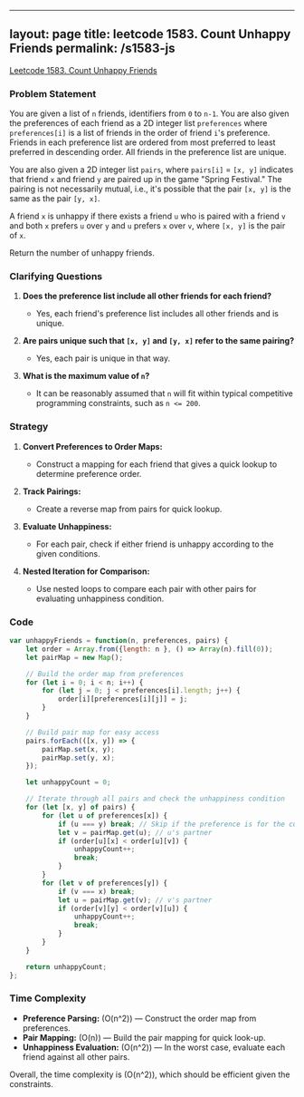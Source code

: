 
---
layout: page
title: leetcode 1583. Count Unhappy Friends
permalink: /s1583-js
---
[Leetcode 1583. Count Unhappy Friends](https://algoadvance.github.io/algoadvance/l1583)
### Problem Statement

You are given a list of `n` friends, identifiers from `0` to `n-1`. You are also given the preferences of each friend as a 2D integer list `preferences` where `preferences[i]` is a list of friends in the order of friend `i`'s preference. Friends in each preference list are ordered from most preferred to least preferred in descending order. All friends in the preference list are unique.

You are also given a 2D integer list `pairs`, where `pairs[i]` = `[x, y]` indicates that friend `x` and friend `y` are paired up in the game "Spring Festival." The pairing is not necessarily mutual, i.e., it's possible that the pair `[x, y]` is the same as the pair `[y, x]`.

A friend `x` is unhappy if there exists a friend `u` who is paired with a friend `v` and both `x` prefers `u` over `y` and `u` prefers `x` over `v`, where `[x, y]` is the pair of `x`.

Return the number of unhappy friends.

### Clarifying Questions

1. **Does the preference list include all other friends for each friend?**
   - Yes, each friend's preference list includes all other friends and is unique.
   
2. **Are pairs unique such that `[x, y]` and `[y, x]` refer to the same pairing?**
   - Yes, each pair is unique in that way.

3. **What is the maximum value of `n`?**
   - It can be reasonably assumed that `n` will fit within typical competitive programming constraints, such as `n <= 200`.

### Strategy

1. **Convert Preferences to Order Maps:**
   - Construct a mapping for each friend that gives a quick lookup to determine preference order.
   
2. **Track Pairings:**
   - Create a reverse map from pairs for quick lookup.
   
3. **Evaluate Unhappiness:**
   - For each pair, check if either friend is unhappy according to the given conditions.
   
4. **Nested Iteration for Comparison:**
   - Use nested loops to compare each pair with other pairs for evaluating unhappiness condition.

### Code

```javascript
var unhappyFriends = function(n, preferences, pairs) {
    let order = Array.from({length: n }, () => Array(n).fill(0));
    let pairMap = new Map();

    // Build the order map from preferences
    for (let i = 0; i < n; i++) {
        for (let j = 0; j < preferences[i].length; j++) {
            order[i][preferences[i][j]] = j;
        }
    }

    // Build pair map for easy access
    pairs.forEach(([x, y]) => {
        pairMap.set(x, y);
        pairMap.set(y, x);
    });

    let unhappyCount = 0;

    // Iterate through all pairs and check the unhappiness condition
    for (let [x, y] of pairs) {
        for (let u of preferences[x]) {
            if (u === y) break; // Skip if the preference is for the current pair
            let v = pairMap.get(u); // u's partner
            if (order[u][x] < order[u][v]) {
                unhappyCount++;
                break;
            }
        }
        for (let v of preferences[y]) {
            if (v === x) break;
            let u = pairMap.get(v); // v's partner
            if (order[v][y] < order[v][u]) {
                unhappyCount++;
                break;
            }
        }
    }

    return unhappyCount;
};
```

### Time Complexity

- **Preference Parsing:** \(O(n^2)\) — Construct the order map from preferences.
- **Pair Mapping:** \(O(n)\) — Build the pair mapping for quick look-up.
- **Unhappiness Evaluation:** \(O(n^2)\) — In the worst case, evaluate each friend against all other pairs.

Overall, the time complexity is \(O(n^2)\), which should be efficient given the constraints.